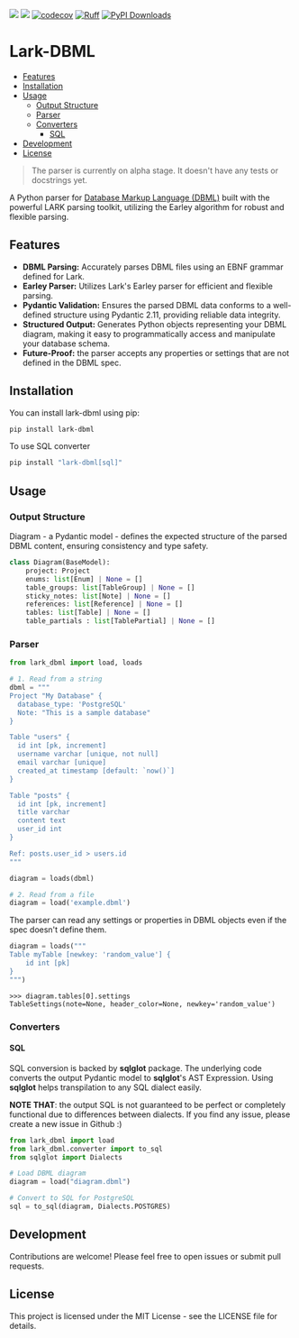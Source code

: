 [![](https://img.shields.io/pypi/v/lark-dbml.svg)](https://pypi.org/project/lark-dbml/)
[![](https://img.shields.io/github/v/tag/daihuynh/lark-dbml.svg?label=GitHub)](https://github.com/daihuynh/lark-dbml)
[![codecov](https://codecov.io/gh/daihuynh/lark-dbml/graph/badge.svg?token=YZPWVIS3QA)](https://codecov.io/gh/daihuynh/lark-dbml)
[![Ruff](https://img.shields.io/endpoint?url=https://raw.githubusercontent.com/astral-sh/ruff/main/assets/badge/v2.json)](https://github.com/astral-sh/ruff)
[![PyPI Downloads](https://static.pepy.tech/badge/lark-dbml)](https://pepy.tech/projects/lark-dbml)


# Lark-DBML

* [Features](#features)
* [Installation](#installation)
* [Usage](#usage)
  * [Output Structure](#output-structure)
  * [Parser](#parser)
  * [Converters](#converters)
    * [SQL](#sql)
* [Development](#development)
* [License](#license)

> The parser is currently on alpha stage. It doesn't have any tests or docstrings yet.

A Python parser for [Database Markup Language (DBML)](https://dbml.dbdiagram.io) built with the powerful LARK parsing toolkit, utilizing the Earley algorithm for robust and flexible parsing.

## Features

* **DBML Parsing:** Accurately parses DBML files using an EBNF grammar defined for Lark.
* **Earley Parser:** Utilizes Lark's Earley parser for efficient and flexible parsing.
* **Pydantic Validation:** Ensures the parsed DBML data conforms to a well-defined structure using Pydantic 2.11, providing reliable data integrity.
* **Structured Output:** Generates Python objects representing your DBML diagram, making it easy to programmatically access and manipulate your database schema.
* **Future-Proof:** the parser accepts any properties or settings that are not defined in the DBML spec.

## Installation

You can install lark-dbml using pip:

```bash
pip install lark-dbml
```

To use SQL converter
```bash
pip install "lark-dbml[sql]"
```

## Usage

### Output Structure

Diagram - a Pydantic model - defines the expected structure of the parsed DBML content, ensuring consistency and type safety.

```python
class Diagram(BaseModel):
    project: Project
    enums: list[Enum] | None = []
    table_groups: list[TableGroup] | None = []
    sticky_notes: list[Note] | None = []
    references: list[Reference] | None = []
    tables: list[Table] | None = []
    table_partials : list[TablePartial] | None = []
```

### Parser

```python
from lark_dbml import load, loads

# 1. Read from a string
dbml = """
Project "My Database" {
  database_type: 'PostgreSQL'
  Note: "This is a sample database"
}

Table "users" {
  id int [pk, increment]
  username varchar [unique, not null]
  email varchar [unique]
  created_at timestamp [default: `now()`]
}

Table "posts" {
  id int [pk, increment]
  title varchar
  content text
  user_id int
}

Ref: posts.user_id > users.id
"""

diagram = loads(dbml)

# 2. Read from a file
diagram = load('example.dbml')
```

The parser can read any settings or properties in DBML objects even if the spec doesn't define them.

```python
diagram = loads("""
Table myTable [newkey: 'random_value'] {
    id int [pk]
}
""")
```
```
>>> diagram.tables[0].settings
TableSettings(note=None, header_color=None, newkey='random_value')
```

### Converters

#### SQL

SQL conversion is backed by **sqlglot** package. The underlying code converts the output Pydantic model to **sqlglot**'s AST Expression. Using **sqlglot** helps transpilation to any SQL dialect easily.

**NOTE THAT**: the output SQL is not guaranteed to be perfect or completely functional due to differences between dialects. If you find any issue, please create a new issue in Github :)

```python
from lark_dbml import load
from lark_dbml.converter import to_sql
from sqlglot import Dialects

# Load DBML diagram
diagram = load("diagram.dbml")

# Convert to SQL for PostgreSQL
sql = to_sql(diagram, Dialects.POSTGRES)
```

## Development

Contributions are welcome! Please feel free to open issues or submit pull requests.

## License

This project is licensed under the MIT License - see the LICENSE file for details.
